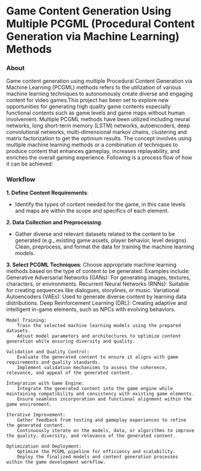 # Game Content Generation Using Multiple PCGML (Procedural Content Generation via Machine Learning) Methods

### About
Game content generation using multiple Procedural Content Generation via Machine Learning (PCGML) methods refers to the utilization of various machine learning techniques to autonomously create diverse and engaging content for video games.This project has been set to explore new opportunities for generating high quality game contents especially functional contents such as game levels and game maps without human involvement. Multiple PCGML methods have been utilized including neural networks, long short-term memory (LSTM) networks, autoencoders, deep convolutional networks, multi-dimensional markov chains, clustering and matrix factorization to get the optimum results. The concept involves using multiple machine learning methods or a combination of techniques to produce content that enhances gameplay, increases replayability, and enriches the overall gaming experience. Following is a process flow of how it can be achieved:

### Workflow

**1. Define Content Requirements**: 
- Identify the types of content needed for the game, in this case levels and maps are within the scope and specifics of each element.

**2. Data Collection and Preprocessing**:
- Gather diverse and relevant datasets related to the content to be generated (e.g., existing game assets, player behavior, level designs).
        Clean, preprocess, and format the data for training the machine learning models.

**3. Select PCGML Techniques**:
        Choose appropriate machine learning methods based on the type of content to be generated. Examples include:
            Generative Adversarial Networks (GANs): For generating images, textures, characters, or environments.
            Recurrent Neural Networks (RNNs): Suitable for creating sequences like dialogues, storylines, or music.
            Variational Autoencoders (VAEs): Used to generate diverse content by learning data distributions.
            Deep Reinforcement Learning (DRL): Creating adaptive and intelligent in-game elements, such as NPCs with evolving behaviors.

    Model Training:
        Train the selected machine learning models using the prepared datasets.
        Adjust model parameters and architectures to optimize content generation while ensuring diversity and quality.

    Validation and Quality Control:
        Evaluate the generated content to ensure it aligns with game requirements and quality standards.
        Implement validation mechanisms to assess the coherence, relevance, and appeal of the generated content.

    Integration with Game Engine:
        Integrate the generated content into the game engine while maintaining compatibility and consistency with existing game elements.
        Ensure seamless incorporation and functional alignment within the game environment.

    Iterative Improvement:
        Gather feedback from testing and gameplay experiences to refine the generated content.
        Continuously iterate on the models, data, or algorithms to improve the quality, diversity, and relevance of the generated content.

    Optimization and Deployment:
        Optimize the PCGML pipeline for efficiency and scalability.
        Deploy the finalized models and content generation processes within the game development workflow.
